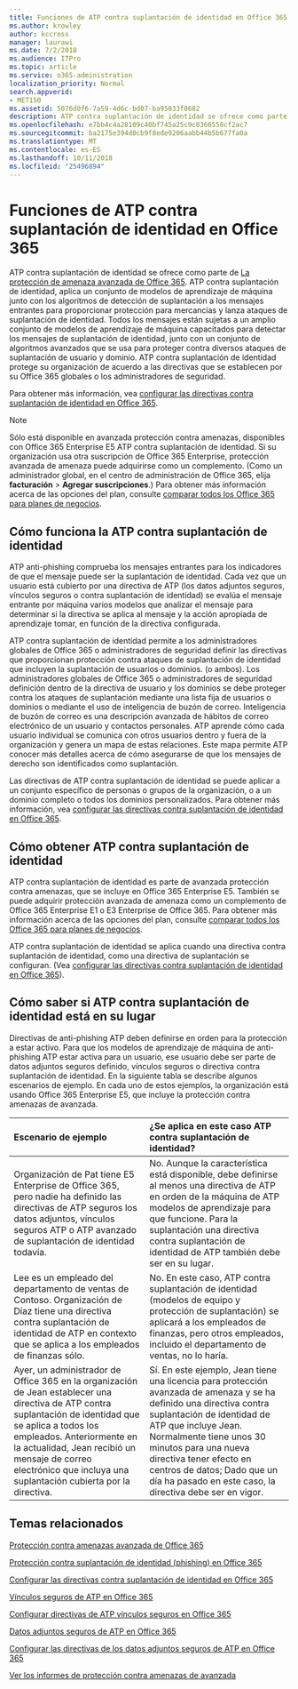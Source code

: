 ```yaml
---
title: Funciones de ATP contra suplantación de identidad en Office 365
ms.author: krowley
author: kccross
manager: laurawi
ms.date: 7/2/2018
ms.audience: ITPro
ms.topic: article
ms.service: o365-administration
localization_priority: Normal
search.appverid:
- MET150
ms.assetid: 5076d0f6-7a59-4d6c-bd07-ba95033f0682
description: ATP contra suplantación de identidad se ofrece como parte de la protección de amenaza avanzada de Office 365. ATP contra suplantación de identidad, aplica un conjunto de modelos de aprendizaje de máquina junto con los algoritmos de detección de suplantación a los mensajes entrantes para proporcionar protección para mercancías y lanza ataques de suplantación de identidad. Todos los mensajes están sujetas a un amplio conjunto de modelos de aprendizaje de máquina capacitados para detectar los mensajes de suplantación de identidad, junto con un conjunto de algoritmos avanzados que se usa para proteger contra diversos ataques de suplantación de usuario y dominio. ATP contra suplantación de identidad protege su organización de acuerdo a las directivas que se establecen por su Office 365 globales o los administradores de seguridad.
ms.openlocfilehash: e7bb4c4a28109c40bf745a25c9c8366558cf2ac7
ms.sourcegitcommit: ba2175e394d0cb9f8ede9206aabb44b5b677fa0a
ms.translationtype: MT
ms.contentlocale: es-ES
ms.lasthandoff: 10/11/2018
ms.locfileid: "25496894"
---
```

# <a name="atp-anti-phishing-capabilities-in-office-365"></a>Funciones de ATP contra suplantación de identidad en Office 365

ATP contra suplantación de identidad se ofrece como parte de [La protección de amenaza avanzada de Office 365](https://technet.microsoft.com/en-us/library/exchange-online-advanced-threat-protection-service-description.aspx). ATP contra suplantación de identidad, aplica un conjunto de modelos de aprendizaje de máquina junto con los algoritmos de detección de suplantación a los mensajes entrantes para proporcionar protección para mercancías y lanza ataques de suplantación de identidad. Todos los mensajes están sujetas a un amplio conjunto de modelos de aprendizaje de máquina capacitados para detectar los mensajes de suplantación de identidad, junto con un conjunto de algoritmos avanzados que se usa para proteger contra diversos ataques de suplantación de usuario y dominio. ATP contra suplantación de identidad protege su organización de acuerdo a las directivas que se establecen por su Office 365 globales o los administradores de seguridad.
  
Para obtener más información, vea [configurar las directivas contra suplantación de identidad en Office 365](set-up-anti-phishing-policies.md).
  
> [!NOTE]
> Sólo está disponible en avanzada protección contra amenazas, disponibles con Office 365 Enterprise E5 ATP contra suplantación de identidad. Si su organización usa otra suscripción de Office 365 Enterprise, protección avanzada de amenaza puede adquirirse como un complemento. (Como un administrador global, en el centro de administración de Office 365, elija **facturación** \> **Agregar suscripciones**.) Para obtener más información acerca de las opciones del plan, consulte [comparar todos los Office 365 para planes de negocios](https://go.microsoft.com/fwlink/?linkid=844053). 
    
## <a name="how-atp-anti-phishing-works"></a>Cómo funciona la ATP contra suplantación de identidad
<a name="Howantiphishworks"> </a>

ATP anti-phishing comprueba los mensajes entrantes para los indicadores de que el mensaje puede ser la suplantación de identidad. Cada vez que un usuario está cubierto por una directiva de ATP (los datos adjuntos seguros, vínculos seguros o contra suplantación de identidad) se evalúa el mensaje entrante por máquina varios modelos que analizar el mensaje para determinar si la directiva se aplica al mensaje y la acción apropiada de aprendizaje tomar, en función de la directiva configurada.
  
ATP contra suplantación de identidad permite a los administradores globales de Office 365 o administradores de seguridad definir las directivas que proporcionan protección contra ataques de suplantación de identidad que incluyen la suplantación de usuarios o dominios. (o ambos). Los administradores globales de Office 365 o administradores de seguridad definición dentro de la directiva de usuario y los dominios se debe proteger contra los ataques de suplantación mediante una lista fija de usuarios o dominios o mediante el uso de inteligencia de buzón de correo. Inteligencia de buzón de correo es una descripción avanzada de hábitos de correo electrónico de un usuario y contactos personales. ATP aprende cómo cada usuario individual se comunica con otros usuarios dentro y fuera de la organización y genera un mapa de estas relaciones. Este mapa permite ATP conocer más detalles acerca de cómo asegurarse de que los mensajes de derecho son identificados como suplantación.
  
Las directivas de ATP contra suplantación de identidad se puede aplicar a un conjunto específico de personas o grupos de la organización, o a un dominio completo o todos los dominios personalizados. Para obtener más información, vea [configurar las directivas contra suplantación de identidad en Office 365](set-up-anti-phishing-policies.md).
  
## <a name="how-to-get-atp-anti-phishing"></a>Cómo obtener ATP contra suplantación de identidad
<a name="Howtogetantiphish"> </a>

ATP contra suplantación de identidad es parte de avanzada protección contra amenazas, que se incluye en Office 365 Enterprise E5. También se puede adquirir protección avanzada de amenaza como un complemento de Office 365 Enterprise E1 o E3 Enterprise de Office 365. Para obtener más información acerca de las opciones del plan, consulte [comparar todos los Office 365 para planes de negocios](https://go.microsoft.com/fwlink/?linkid=844053).
  
ATP contra suplantación de identidad se aplica cuando una directiva contra suplantación de identidad, como una directiva de suplantación se configuran. (Vea [configurar las directivas contra suplantación de identidad en Office 365](set-up-anti-phishing-policies.md)).
  
## <a name="how-to-know-if-atp-anti-phishing-is-in-place"></a>Cómo saber si ATP contra suplantación de identidad está en su lugar
<a name="IsantiphishOn"> </a>

Directivas de anti-phishing ATP deben definirse en orden para la protección a estar activo. Para que los modelos de aprendizaje de máquina de anti-phishing ATP estar activa para un usuario, ese usuario debe ser parte de datos adjuntos seguros definido, vínculos seguros o directiva contra suplantación de identidad. En la siguiente tabla se describe algunos escenarios de ejemplo. En cada uno de estos ejemplos, la organización está usando Office 365 Enterprise E5, que incluye la protección contra amenazas de avanzada.
  
|**Escenario de ejemplo**|**¿Se aplica en este caso ATP contra suplantación de identidad?**|
|:-----|:-----|
|Organización de Pat tiene E5 Enterprise de Office 365, pero nadie ha definido las directivas de ATP seguros los datos adjuntos, vínculos seguros ATP o ATP avanzado de suplantación de identidad todavía.|No. Aunque la característica está disponible, debe definirse al menos una directiva de ATP en orden de la máquina de ATP modelos de aprendizaje para que funcione. Para la suplantación una directiva contra suplantación de identidad de ATP también debe ser en su lugar.|
|Lee es un empleado del departamento de ventas de Contoso. Organización de Díaz tiene una directiva contra suplantación de identidad de ATP en contexto que se aplica a los empleados de finanzas sólo.|No. En este caso, ATP contra suplantación de identidad (modelos de equipo y protección de suplantación) se aplicará a los empleados de finanzas, pero otros empleados, incluido el departamento de ventas, no lo haría.|
|Ayer, un administrador de Office 365 en la organización de Jean establecer una directiva de ATP contra suplantación de identidad que se aplica a todos los empleados. Anteriormente en la actualidad, Jean recibió un mensaje de correo electrónico que incluya una suplantación cubierta por la directiva.|Sí. En este ejemplo, Jean tiene una licencia para protección avanzada de amenaza y se ha definido una directiva contra suplantación de identidad de ATP que incluye Jean. Normalmente tiene unos 30 minutos para una nueva directiva tener efecto en centros de datos; Dado que un día ha pasado en este caso, la directiva debe ser en vigor.|
   
## <a name="related-topics"></a>Temas relacionados
<a name="IsantiphishOn"> </a>

[Protección contra amenazas avanzada de Office 365](office-365-atp.md)
  
[Protección contra suplantación de identidad (phishing) en Office 365](anti-phishing-protection.md)
  
[Configurar las directivas contra suplantación de identidad en Office 365](set-up-anti-phishing-policies.md)
  
[Vínculos seguros de ATP en Office 365](atp-safe-links.md)
  
[Configurar directivas de ATP vínculos seguros en Office 365](set-up-atp-safe-links-policies.md)
  
[Datos adjuntos seguros de ATP en Office 365](atp-safe-attachments.md)
  
[Configurar las directivas de los datos adjuntos seguros de ATP en Office 365](set-up-atp-safe-attachments-policies.md)
  
[Ver los informes de protección contra amenazas de avanzada](view-reports-for-atp.md)
  

